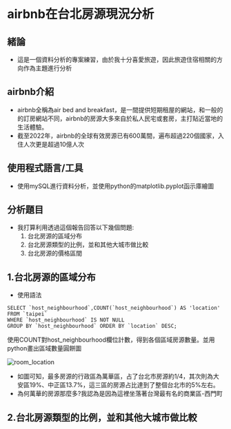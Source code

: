 # airbnb在台北房源現況分析
## 緒論
* 這是一個資料分析的專案練習，由於我十分喜愛旅遊，因此旅遊住宿相關的方向作為主題進行分析  

## airbnb介紹
* airbnb全稱為air bed and breakfast，是一間提供短期租屋的網站，和一般的的訂房網站不同，airbnb的房源大多來自於私人民宅或套房，主打貼近當地的生活體驗。  
* 截至2022年，airbnb的全球有效房源已有600萬間，遍布超過220個國家，入住人次更是超過10億人次  
## 使用程式語言/工具
* 使用mySQL進行資料分析，並使用python的matplotlib.pyplot函示庫繪圖

## 分析題目
* 我打算利用透過這個報告回答以下幾個問題:
    1. 台北房源的區域分布
    2. 台北房源類型的比例，並和其他大城市做比較
    3. 台北房源的價格區間

## 1.台北房源的區域分布
* 使用語法
```
SELECT `host_neighbourhood`,COUNT(`host_neighbourhood`) AS 'location' FROM `taipei`
WHERE `host_neighbourhood` IS NOT NULL
GROUP BY `host_neighbourhood` ORDER BY `location` DESC;
```
使用COUNT對host_neighbourhood欄位計數，得到各個區域房源數量。並用python畫出區域數量圓餅圖  

![room_location](https://github.com/ars1202/data_analysis_of_airbnb_in_taipei/assets/16890505/d1c2ea1b-3096-4341-a185-325de904b07a)

* 如圖可知，最多房源的行政區為萬華區，占了台北市房源約1/4，其次則為大安區19%、中正區13.7%，這三區的房源占比達到了整個台北市的5%左右。
* 為何萬華的房源那麼多?我認為是因為這裡坐落著台灣最有名的商業區-西門町

## 2.台北房源類型的比例，並和其他大城市做比較
